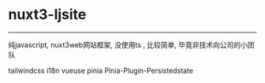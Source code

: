 
# nuxt3-ljsite
----
纯javascript, nuxt3web网站框架, 没使用ts , 比较简单, 毕竟非技术向公司的小团队


 tailwindcss   i18n  vueuse  pinia  Pinia-Plugin-Persistedstate 



